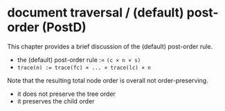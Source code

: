 
# document traversal / (default) post-order (PostD)

This chapter provides a brief discussion of the (default) post-order rule.

* the (default) post-order rule := `(c × n × s)`
* `trace(n) := trace(fc) × ... × trace(lc) × n`

Note that the resulting total node order is overall not order-preserving.

* it does not preserve the tree order
* it preserves the child order
